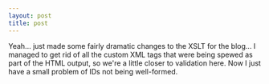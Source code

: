 ```yaml
---
layout: post
title: post 
---
```



Yeah... just made some fairly dramatic changes to the XSLT for the blog... I managed to get rid of all the custom XML tags that were being spewed as part of the HTML output, so we're a little closer to validation here. Now I just have a small problem of IDs not being well-formed.
